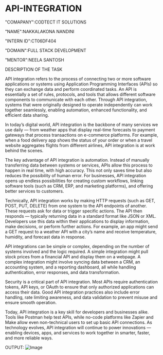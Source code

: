 # API-INTEGRATION
"COMAPANY":CODTECT IT SOLUTIONS

"NAME":NAKKALAKONA NANDINI

"INTERN ID":CT06DF404

"DOMAIN":FULL STACK DEVELOPMENT

"MENTOR":NEELA SANTOSH

DESCRIPTION OF THE TASK

API integration refers to the process of connecting two or more software applications or systems using Application Programming Interfaces (APIs) so they can exchange data and perform coordinated tasks. An API is essentially a set of rules, protocols, and tools that allows different software components to communicate with each other. Through API integration, systems that were originally designed to operate independently can work together seamlessly, enabling automation, enhanced functionality, and efficient data sharing.

In today’s digital world, API integration is the backbone of many services we use daily — from weather apps that display real-time forecasts to payment gateways that process transactions on e-commerce platforms. For example, when a food delivery app shows the status of your order or when a travel website aggregates flights from different airlines, API integration is at work behind the scenes.

The key advantage of API integration is automation. Instead of manually transferring data between systems or services, APIs allow this process to happen in real time, with high accuracy. This not only saves time but also reduces the possibility of human error. For businesses, API integration opens up endless possibilities for creating custom workflows, linking software tools (such as CRM, ERP, and marketing platforms), and offering better services to customers.

Technically, API integration works by making HTTP requests (such as GET, POST, PUT, DELETE) from one system to the API endpoints of another. These requests ask for data or trigger specific actions. The API then responds — typically returning data in a standard format like JSON or XML. Developers use this data within their applications to display information, make decisions, or perform further actions. For example, an app might send a GET request to a weather API with a city’s name and receive temperature, humidity, and forecast data in response.

API integrations can be simple or complex, depending on the number of systems involved and the logic required. A simple integration might pull stock prices from a financial API and display them on a webpage. A complex integration might involve syncing data between a CRM, an accounting system, and a reporting dashboard, all while handling authentication, error responses, and data transformation.

Security is a critical part of API integration. Most APIs require authentication tokens, API keys, or OAuth to ensure that only authorized applications can access their data. Good API integration practices also include error handling, rate limiting awareness, and data validation to prevent misuse and ensure smooth operation.

Today, API integration is a key skill for developers and businesses alike. Tools like Postman help test APIs, while no-code platforms like Zapier and Make allow even non-technical users to set up basic API connections. As technology evolves, API integration will continue to power innovations — enabling devices, apps, and services to work together in smarter, faster, and more reliable ways.

OUTPUT:
![Image](https://github.com/user-attachments/assets/68de0dc3-5125-4544-81ff-e5740dba4a48)


